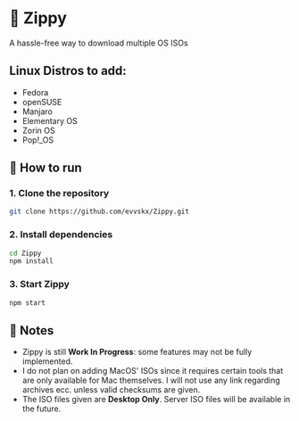 # 🚀 Zippy

A hassle-free way to download multiple OS ISOs

## Linux Distros to add:
* Fedora
* openSUSE
* Manjaro
* Elementary OS
* Zorin OS
* Pop!_OS

## 🔧 How to run

### 1. Clone the repository
```bash
git clone https://github.com/evvskx/Zippy.git
```

### 2. Install dependencies

```bash
cd Zippy
npm install
```

### 3. Start Zippy

```bash
npm start
```

## 📌 Notes

* Zippy is still **Work In Progress**: some features may not be fully implemented.
* I do not plan on adding MacOS' ISOs since it requires certain tools that are only available for Mac themselves. I will not use any link regarding archives ecc. unless valid checksums are given.
* The ISO files given are **Desktop Only**. Server ISO files will be available in the future.

